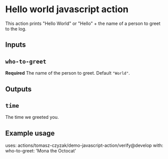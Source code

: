 # Hello world javascript action

This action prints "Hello World" or "Hello" + the name of a person to greet to the log.

## Inputs

## `who-to-greet`

**Required** The name of the person to greet. Default `"World"`.

## Outputs

## `time`

The time we greeted you.

## Example usage

uses: actions/tomasz-czyzak/demo-javascript-action/verify@develop
with:
  who-to-greet: 'Mona the Octocat'

